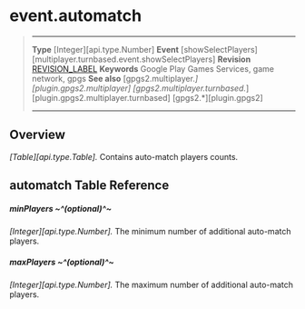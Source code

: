 # event.automatch

> --------------------- ------------------------------------------------------------------------------------------
> __Type__              [Integer][api.type.Number]
> __Event__             [showSelectPlayers][multiplayer.turnbased.event.showSelectPlayers]
> __Revision__          [REVISION_LABEL](REVISION_URL)
> __Keywords__          Google Play Games Services, game network, gpgs
> __See also__          [gpgs2.multiplayer.*][plugin.gpgs2.multiplayer]
>                       [gpgs2.multiplayer.turnbased.*][plugin.gpgs2.multiplayer.turnbased]
>                       [gpgs2.*][plugin.gpgs2]
> --------------------- ------------------------------------------------------------------------------------------

## Overview

_[Table][api.type.Table]._ Contains auto-match players counts.

## automatch Table Reference

##### minPlayers ~^(optional)^~
_[Integer][api.type.Number]._ The minimum number of additional auto-match players.

##### maxPlayers ~^(optional)^~
_[Integer][api.type.Number]._ The maximum number of additional auto-match players.